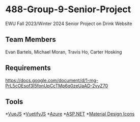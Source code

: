 # 488-Group-9-Senior-Project
EWU Fall 2023/Winter 2024 Senior Project on Drink Website


## Team Members
Evan Bartels,
Michael Moran,
Travis Ho,
Carter Hosking

## Requirements
https://docs.google.com/document/d/1-mg-PrL5cOEsof3I5fonUpCcTMp6q0zeUaAD-2vyZ70

## Tools
*[VueJS](https://vuejs.org/)
*[VuetifyJS](https://vuetifyjs.com/)
*[Azure](https://azure.microsoft.com/en-us)
*[ASP.NET](https://www.asp.net/)
*[Material Design Icons](https://fonts.google.com/icons)
